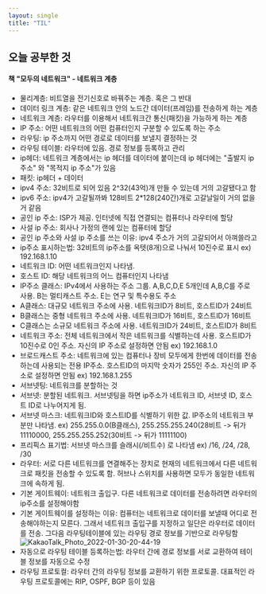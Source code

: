 ```yaml
---
layout: single
title: "TIL"
---
```


## 오늘 공부한 것
#### 책 "모두의 네트워크" - 네트워크 계층
- 물리계층: 비트열을 전기신호로 바꿔주는 계층. 혹은 그 반대
- 데이터 링크 계층: 같은 네트워크 안의 노드간 데이터(프레임)를 전송하게 하는 계층
- 네트워크 계층: 라우터를 이용해서 네트워크간 통신(패킷)을 가능하게 하는 계층
- IP 주소: 어떤 네트워크의 어떤 컴퓨터인지 구분할 수 있도록 하는 주소
- 라우팅: ip 주소까지 어떤 경로로 데이터를 보낼지 결정하는 것
- 라우팅 테이블: 라우터에 있음. 경로 정보를 등록하고 관리
- ip헤더: 네트워크 계층에서는 ip 헤더를 데이터에 붙이는데 ip 헤더에는 "출발지 ip 주소" 와 "목적지 ip 주소"가 있음
- 패킷: ip헤더 + 데이터
- ipv4 주소: 32비트로 되어 있음 2^32(43억)개 만들 수 있는데 거의 고갈됐다고 함
- ipv6 주소: ipv4가 고갈될까봐 128비트 2*128(240간)개로 고갈날일이 거의 없을거 같음
- 공인 ip 주소: ISP가 제공. 인터넷에 직접 연결되는 컴퓨터나 라우터에 할당
- 사설 ip 주소: 회사나 가정의 랜에 있는 컴퓨터에 할당
- 공인 ip 주소와 사설 ip 주소를 쓰는 이유: ipv4 주소가 거의 고갈되어서 아껴쓸라고
- ip주소 표시하는법: 32비트의 ip주소를 옥텟(8개)으로 나눠서 10진수로 표시 ex) 192.168.1.10
- 네트워크 ID: 어떤 네트워크인지 나타냄. 
- 호스트 ID: 해당 네트워크의 어느 컴퓨터인지 나타냄
- IP주소 클래스: IPv4에서 사용하는 주소 그룹. A,B,C,D,E 5개인데 A,B,C를 주로 사용. B는 멀티캐스트 주소. E는 연구 및 특수용도 주소
- A클래스: 대규모 네트워크 주소에 사용. 네트워크ID가 8비트, 호스트ID가 24비트
- B클래스는 중형 네트워크 주소에 사용. 네트워크ID가 16비트, 호스트ID가 16비트
- C클래스는 소규모 네트워크 주소에 사용. 네트워크ID가 24비트, 호스트ID가 8비트
- 네트워크 주소: 전체 네트워크에서 작은 네트워크를 식별하는데 사용. 호스트ID가 10진수로 0인 주소. 자신의 IP 주소로 설정하면 안됨 ex) 192.168.1.0
- 브로드캐스트 주소: 네트워크에 있는 컴퓨터나 장비 모두에게 한번에 데이터를 전송하는데 사용되는 전용 IP주소. 호스트ID의 마지막 숫자가 255인 주소. 자신의 IP 주소로 설정하면 안됨 ex) 192.168.1.255
- 서브넷팅: 네트워크를 분할하는 것
- 서브넷: 분할된 네트워크. 서브넷팅을 하면 ip주소가 네트워크 ID, 서브넷 ID, 호스트 ID로 나누어지게 됨.
- 서브넷 마스크: 네트워크ID와 호스트ID를 식별하기 위한 값. IP주소의 네트워크 부분만 나타냄. ex) 255.255.0.0(B클래스), 255.255.255.240(28비트 -> 뒤가 11110000, 255.255.255.252(30비트 -> 뒤가 11111100)
- 프리픽스 표기법: 서브넷 마스크를 슬래시(/비트수) 로 나타냄 ex) /16, /24, /28, /30
- 라우터: 서로 다른 네트워크를 연결해주는 장치로 현재의 네트워크에서 다른 네트워크로 패킷을 전송할 수 있도록 함. 허브나 스위치를 사용하면 모두가 동일한 네트워크에 속하게 됨.
- 기본 게이트웨이: 네트워크 출입구. 다른 네트워크로 데이터를 전송하려면 라우터의 ip주소를  설정해야함
- 기본 게이트웨이를 설정하는 이유: 컴퓨터는 네트워크로 데이터를 보낼때 어디로 전송해야하는지 모른다. 그래서 네트워크 출입구를 지정하고 일단은 라우터로 데이터를 전송. 그다음 라우팅테이블에 있는 라우팅 경로 정보를 기반으로 라우팅함
![KakaoTalk_Photo_2022-01-30-20-44-19](https://user-images.githubusercontent.com/74276716/151698256-38018035-21be-4945-b002-2827f713b090.jpeg)
- 자동으로 라우팅 테이블 등록하는법: 라우터 간에 경로 정보를 서로 교환하여 테이블 정보를 자동으로 수정
- 라우팅 프로토컬: 라우터 간의 라우팅 정보를 교환하기 위한 프로토콜. 대표적인 라우팅 프로토콜에는 RIP, OSPF, BGP 등이 있음
